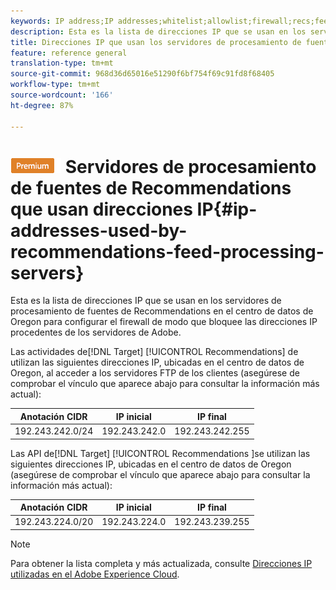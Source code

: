 ```yaml
---
keywords: IP address;IP addresses;whitelist;allowlist;firewall;recs;feed;servers;adobe marketing cloud;recommendations
description: Esta es la lista de direcciones IP que se usan en los servidores de procesamiento de fuentes de Recommendations en el centro de datos de Oregon para configurar el firewall de modo que bloquee las direcciones IP procedentes de los servidores de Adobe.
title: Direcciones IP que usan los servidores de procesamiento de fuentes de Recommendations
feature: reference general
translation-type: tm+mt
source-git-commit: 968d36d65016e51290f6bf754f69c91fd8f68405
workflow-type: tm+mt
source-wordcount: '166'
ht-degree: 87%

---
```



# ![PREMIUM](/help/assets/premium.png) Servidores de procesamiento de fuentes de Recommendations que usan direcciones IP{#ip-addresses-used-by-recommendations-feed-processing-servers}

Esta es la lista de direcciones IP que se usan en los servidores de procesamiento de fuentes de Recommendations en el centro de datos de Oregon para configurar el firewall de modo que bloquee las direcciones IP procedentes de los servidores de Adobe.

Las actividades de[!DNL Target] [!UICONTROL Recommendations] de utilizan las siguientes direcciones IP, ubicadas en el centro de datos de Oregon, al acceder a los servidores FTP de los clientes (asegúrese de comprobar el vínculo que aparece abajo para consultar la información más actual):

| Anotación CIDR | IP inicial | IP final |
|---|---|---|
| 192.243.242.0/24 | 192.243.242.0 | 192.243.242.255 |

Las API de[!DNL Target] [!UICONTROL Recommendations ]se utilizan las siguientes direcciones IP, ubicadas en el centro de datos de Oregon (asegúrese de comprobar el vínculo que aparece abajo para consultar la información más actual):

| Anotación CIDR | IP inicial | IP final |
|---|---|---|
| 192.243.224.0/20 | 192.243.224.0 | 192.243.239.255 |

>[!NOTE]
>
>Para obtener la lista completa y más actualizada, consulte [Direcciones IP utilizadas en el Adobe Experience Cloud](https://helpx.adobe.com/analytics/kb/adobe-ip-addresses.html).

